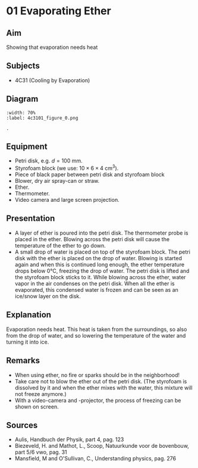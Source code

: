 # 01 Evaporating Ether 
    
  
## Aim   
 Showing that evaporation needs heat    
  
## Subjects   
* 4C31 (Cooling by Evaporation)   

## Diagram
   
```{figure} figures/figure_0.png  
:width: 70%  
:label: 4c3101_figure_0.png  

. 
```

## Equipment
 *  Petri disk, e.g. $d=100 \mathrm{~mm}$. 
 *  Styrofoam block (we use: $10\times 6\times 4 \mathrm{~cm^3}$). 
 *  Piece of black paper between petri disk and styrofoam block 
 *  Blower, dry air spray-can or straw. 
 *  Ether. 
 *  Thermometer. 
 *  Video camera and large screen projection.

## Presentation   
 
 *  A layer of ether is poured into the petri disk. The thermometer probe is placed in the ether. Blowing across the petri disk will cause the temperature of the ether to go down. 
 *  A small drop of water is placed on top of the styrofoam block. The petri disk with the ether is placed on the drop of water. Blowing is started again and when this is continued long enough, the ether temperature drops below 0°C, freezing the drop of water. The petri disk is lifted and the styrofoam block sticks to it. While blowing across the ether, water vapor in the air condenses on the petri disk. When all the ether is evaporated, this condensed water is frozen and can be seen as an ice/snow layer on the disk.
    
  
## Explanation   
 Evaporation needs heat. This heat is taken from the surroundings, so also from the drop of water, and so lowering the temperature of the water and turning it into ice.    
  
## Remarks
 *  When using ether, no fire or sparks should be in the neighborhood! 
 *  Take care not to blow the ether out of the petri disk. (The styrofoam is dissolved by it and when the ether mixes with the water, this mixture will not freeze anymore.) 
 *  With a video-camera and -projector, the process of freezing can be shown on screen.   
  
## Sources
 *  Aulis, Handbuch der Physik, part 4, pag. 123 
 *  Biezeveld, H. and Mathot, L., Scoop, Natuurkunde voor de bovenbouw, part 5/6 vwo, pag. 31 
 *  Mansfield, M and O'Sullivan, C., Understanding physics, pag. 276
  